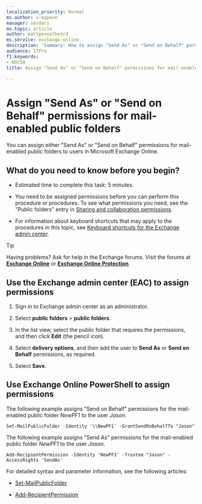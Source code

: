 ```yaml
---
localization_priority: Normal
ms.author: v-mapenn
manager: serdars
ms.topic: article
author: mattpennathe3rd
ms.service: exchange-online
description: 'Summary: How to assign "Send As" or "Send on Behalf" permissions to your Exchange Online public folders.'
audience: ITPro
f1.keywords:
- NOCSH
title: Assign "Send As" or "Send on Behalf" permissions for mail-enabled public folders

---
```


# Assign "Send As" or "Send on Behalf" permissions for mail-enabled public folders

You can assign either "Send As" or "Send on Behalf" permissions for mail-enabled public folders to users in Microsoft Exchange Online.

## What do you need to know before you begin?

- Estimated time to complete this task: 5 minutes.

- You need to be assigned permissions before you can perform this procedure or procedures. To see what permissions you need, see the "Public folders" entry in [Sharing and collaboration permissions](https://docs.microsoft.com/Exchange/permissions/feature-permissions/sharing-and-collaboration-permissions?view=exchserver-2019).

- For information about keyboard shortcuts that may apply to the procedures in this topic, see [Keyboard shortcuts for the Exchange admin center](https://docs.microsoft.com/exchange/accessibility/keyboard-shortcuts-in-admin-center).

> [!TIP]
> Having problems? Ask for help in the Exchange forums. Visit the forums at [**Exchange Online**](https://go.microsoft.com/fwlink/p/?linkId=267542) or [**Exchange Online Protection**](https://go.microsoft.com/fwlink/p/?linkId=285351).

## Use the Exchange admin center (EAC) to assign permissions

1. Sign in to Exchange admin center as an administrator.

2. Select **public folders** \> **public folders**.

3. In the list view, select the public folder that requires the permissions, and then click **Edit** (the pencil icon).

4. Select **delivery options**, and then add the user to **Send As** or **Send on Behalf** permissions, as required.

5. Select **Save**.

## Use Exchange Online PowerShell to assign permissions

The following example assigns "Send on Behalf" permissions for the mail-enabled public folder *NewPF1* to the user *Jason*.

`Set-MailPublicFolder -Identity '\\NewPF1' -GrantSendOnBehalfTo "Jason"`

The following example assigns "Send As" permissions for the mail-enabled public folder *NewPF1* to the user *Jason*.

`Add-RecipientPermission -Identity 'NewPF1' -Trustee "Jason" -AccessRights 'SendAs'`

For detailed syntax and parameter information, see the following articles:

- [Set-MailPublicFolder](https://docs.microsoft.com/powershell/module/exchange/set-mailpublicfolder?view=exchange-ps)

- [Add-RecipientPermission](https://docs.microsoft.com/powershell/module/exchange/add-recipientpermission?view=exchange-ps)
